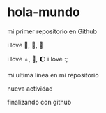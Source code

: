 # hola-mundo

mi primer repositorio en Github

i love :icecream:, :pizza:, :dog:

 i love :star:, :book:, :moon: 
 i love :;

mi ultima linea en mi repositorio

nueva actividad

finalizando con github

